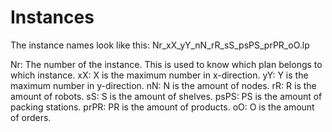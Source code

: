 # Instances

The instance names look like this:
Nr_xX_yY_nN_rR_sS_psPS_prPR_oO.lp

Nr: The number of the instance. This is used to know which plan belongs to which instance.
xX:   X is the maximum number in x-direction.
yY:   Y is the maximum number in y-direction.
nN:   N is the amount of nodes.
rR:   R is the amount of robots.
sS:   S is the amount of shelves.
psPS: PS is the amount of packing stations.
prPR: PR is the amount of products.
oO:   O is the amount of orders.
